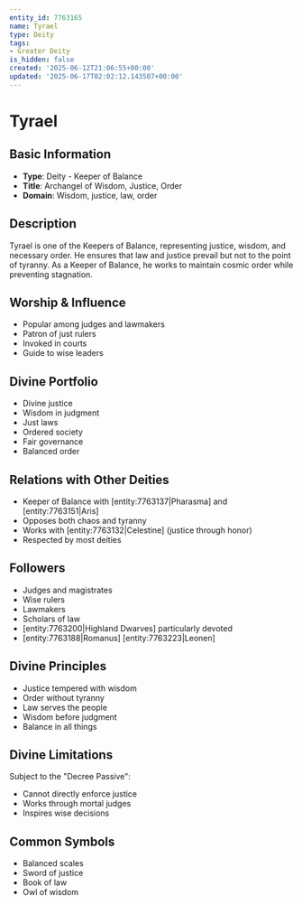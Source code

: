 ```yaml
---
entity_id: 7763165
name: Tyrael
type: Deity
tags:
- Greater Deity
is_hidden: false
created: '2025-06-12T21:06:55+00:00'
updated: '2025-06-17T02:02:12.143507+00:00'
---
```


# Tyrael

## Basic Information

- **Type**: Deity - Keeper of Balance
- **Title**: Archangel of Wisdom, Justice, Order
- **Domain**: Wisdom, justice, law, order

## Description

Tyrael is one of the Keepers of Balance, representing justice, wisdom, and necessary order. He ensures that law and justice prevail but not to the point of tyranny. As a Keeper of Balance, he works to maintain cosmic order while preventing stagnation.

## Worship & Influence

- Popular among judges and lawmakers
- Patron of just rulers
- Invoked in courts
- Guide to wise leaders

## Divine Portfolio

- Divine justice
- Wisdom in judgment
- Just laws
- Ordered society
- Fair governance
- Balanced order

## Relations with Other Deities

- Keeper of Balance with [entity:7763137|Pharasma] and [entity:7763151|Aris]
- Opposes both chaos and tyranny
- Works with [entity:7763132|Celestine] (justice through honor)
- Respected by most deities

## Followers

- Judges and magistrates
- Wise rulers
- Lawmakers
- Scholars of law
- [entity:7763200|Highland Dwarves] particularly devoted
- [entity:7763188|Romanus] [entity:7763223|Leonen]

## Divine Principles

- Justice tempered with wisdom
- Order without tyranny
- Law serves the people
- Wisdom before judgment
- Balance in all things

## Divine Limitations

Subject to the "Decree Passive":

- Cannot directly enforce justice
- Works through mortal judges
- Inspires wise decisions

## Common Symbols

- Balanced scales
- Sword of justice
- Book of law
- Owl of wisdom